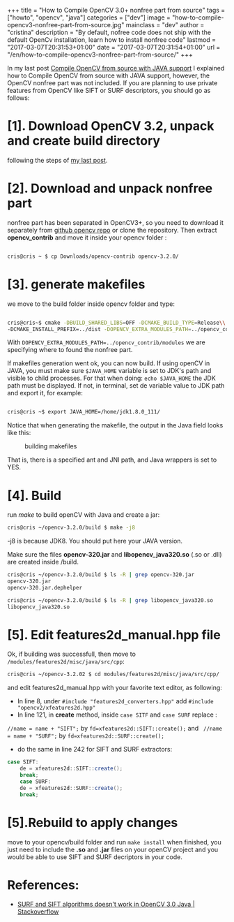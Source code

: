 +++
title = "How to Compile  OpenCV 3.0+ nonfree part from source"
tags = ["howto", "opencv", "java"]
categories = ["dev"]
image = "how-to-compile-opencv3-nonfree-part-from-source.jpg"
mainclass = "dev"
author = "cristina"
description = "By default, nofree code does not ship with the default OpenCv installation, learn how to install nonfree code"
lastmod = "2017-03-07T20:31:53+01:00"
date = "2017-03-07T20:31:54+01:00"
url = "/en/how-to-compile-opencv3-nonfree-part-from-source/"
+++

In my last post [Compile OpenCV from source with JAVA support](https://elbauldelprogramador.com/en/compile-opencv-3.2-with-java-intellij-idea/ "Compile OpenCV 3.2 with Java and use it in IntelliJ IDEA") I explained how to Compile OpenCV from source with JAVA support, however, the OpenCV nonfree part was not included. If you are planning to use private features from OpenCV like SIFT or SURF descriptors, you should go as follows:

# [1]. Download OpenCV 3.2, unpack and create build directory

following the steps of [my last post](https://elbauldelprogramador.com/en/compile-opencv-3.2-with-java-intellij-idea/ "Compile OpenCV 3.2 with Java and use it in IntelliJ IDEA").

<!--more--><!--ad-->

# [2]. Download and unpack nonfree part

nonfree part has been separated in OpenCV3+, so you need to download it separately from [github opencv repo](https://github.com/opencv/opencv_contrib "github opencv repository")  or clone the repository. Then extract **opencv_contrib** and move it inside your opencv folder :

```bash

cris@cris ~ $ cp Downloads/opencv-contrib opencv-3.2.0/

```

# [3]. generate makefiles

we move to the build folder inside opencv folder and type:

```bash

cris@cris~$ cmake -DBUILD_SHARED_LIBS=OFF -DCMAKE_BUILD_TYPE=Release\\
-DCMAKE_INSTALL_PREFIX=../dist -DOPENCV_EXTRA_MODULES_PATH=../opencv_contrib/modules ..

```

With `DOPENCV_EXTRA_MODULES_PATH=../opencv_contrib/modules` we are specifying where to found the nonfree part.

If makefiles generation went ok, you can now build. If using openCV in JAVA, you must make sure `$JAVA_HOME` variable is set to JDK's path and visible to child processes. For that when doing: `echo $JAVA_HOME` the JDK path must be displayed. If not, in terminal, set de variable value to JDK path and export it, for example:

```bash

cris@cris ~$ export JAVA_HOME=/home/jdk1.8.0_111/

```

Notice that when generating the makefile, the output in the Java field looks like this:

<figure>
    <amp-img sizes="(min-width: 983px) 983px, 100vw" on="tap:lightbox1" role="button" tabindex="0" layout="responsive" src="/img/output-build-makefiles-opencv-java.png" title="Building makefiles for JAVA openCV" alt="Building makefiles for JAVA openCV output" width="983" height="164"></amp-img>
    <figcaption>building makefiles</figcaption>
</figure>

That is, there is a specified ant and JNI path, and Java wrappers is set to YES.

# [4]. Build

run _make_ to build openCV with Java and create a jar:

```bash
cris@cris ~/opencv-3.2.0/build $ make -j8
```

-j8 is because JDK8. You should put here your JAVA version.

Make sure the files **opencv-320.jar** and **libopencv_java320.so** (.so or .dll) are created inside /build.

```bash
cris@cris ~/opencv-3.2.0/build $ ls -R | grep opencv-320.jar
opencv-320.jar
opencv-320.jar.dephelper

cris@cris ~/opencv-3.2.0/build $ ls -R | grep libopencv_java320.so
libopencv_java320.so
```

# [5]. Edit features2d_manual.hpp file

Ok, if building was successfull, then move to `/modules/features2d/misc/java/src/cpp`:

```bash
cris@cris ~/opencv-3.2.02 $ cd modules/features2d/misc/java/src/cpp/
```

and edit  features2d_manual.hpp with your favorite text editor, as following:

- In line 8, under `#include "features2d_converters.hpp"`
add `#include "opencv2/xfeatures2d.hpp"`
- In line 121, in **create** method,  inside `case SITF` and  `case SURF` replace :

`//name = name + "SIFT";` by `fd=xfeatures2d::SIFT::create();`
and ` //name = name + "SURF";` by `fd=xfeatures2d::SURF::create();`

- do the same in line 242 for SIFT and SURF extractors:

```java
case SIFT:
    de = xfeatures2d::SIFT::create();
    break;
    case SURF:
    de = xfeatures2d::SURF::create();
    break;
```

# [5].Rebuild to apply changes

move to your opencv/build folder and run `make install`
when finished, you just need to include the **.so** and **.jar** files on your openCV project and you would be able to use SIFT and SURF decriptors in your code.

# References:

- <a href="http://stackoverflow.com/a/35266046/5032130" target="_blank">SURF and SIFT algorithms doesn't work in OpenCV 3.0 Java | Stackoverflow</a>

